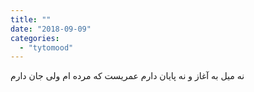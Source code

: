 ```yaml
---
title: ""
date: "2018-09-09"
categories: 
  - "tytomood"
---
```


نه میل به آغاز و نه پایان دارم عمریست که مرده ام ولی جان دارم
